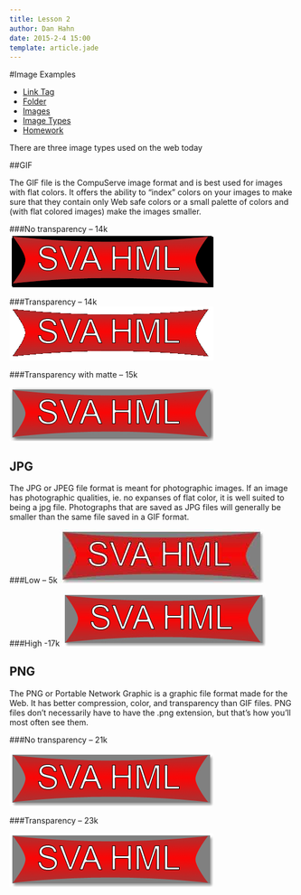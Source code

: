 ```yaml
---
title: Lesson 2
author: Dan Hahn
date: 2015-2-4 15:00
template: article.jade
---
```


#Image Examples

* [Link Tag]()
* [Folder](folders.html)
* [Images](images.html)
* [Image Types](image-types.html)
* [Homework](homework.html)

There are three image types used on the web today

##GIF

The GIF file is the CompuServe image format and is best used for images with flat colors. It offers the ability to “index” colors on your images to make sure that they contain only Web safe colors or a small palette of colors and (with flat colored images) make the images smaller. 

###No transparency – 14k
<img src="images/gif_notrans.gif" alt="">

###Transparency – 14k
<img src="images/gif_trans.gif" alt="">

###Transparency with matte – 15k

<img src="images/gif_trans_mat.gif" alt="">

<h2>JPG</h2>

<p>The JPG or JPEG file format is meant for photographic images. If an image has photographic qualities, ie. no expanses of flat color, it is well suited to being a jpg file. Photographs that are saved as JPG files will generally be smaller than the same file saved in a GIF format. </p>

###Low – 5k
<img src="images/jpg_low.jpg" alt="">

###High -17k
<img src="images/jpg_high.jpg" alt="">

<h2>PNG</h2>

<p>The PNG or Portable Network Graphic is a graphic file format made for the Web. It has better compression, color, and transparency than GIF files. PNG files don’t necessarily have to have the .png extension, but that’s how you’ll most often see them. </p>

###No transparency – 21k

<img src="images/png_notrans.png" alt="">

###Transparency – 23k

<img src="images/png_trans.png" alt="">
